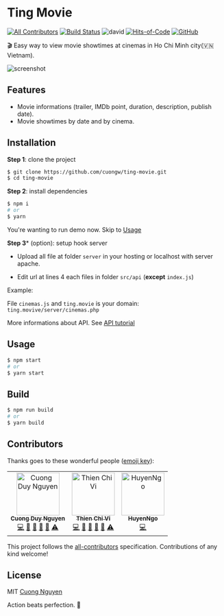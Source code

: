 ﻿# Ting Movie

[![All Contributors](https://img.shields.io/badge/all_contributors-3-orange.svg)](#contributors)
[![Build Status](https://travis-ci.org/cuongw/ting-movie.svg?branch=master)](https://travis-ci.org/cuongw/ting-movie)
![david](https://img.shields.io/david/cuongw/ting-movie.svg)
[![Hits-of-Code](https://hitsofcode.com/github/cuongw/ting-movie)](https://hitsofcode.com/view/github/cuongw/ting-movie)
[![GitHub](https://img.shields.io/github/license/cuongw/ting-movie.svg)](https://github.com/cuongw/ting-movie/blob/master/LICENSE)

🎬 Easy way to view movie showtimes at cinemas in Ho Chi Minh city(🇻🇳 Vietnam).

![screenshot](screenshots/showtime.gif)

## Features

- Movie informations (trailer, IMDb point, duration, description, publish date).
- Movie showtimes by date and by cinema.

## Installation

**Step 1**: clone the project

```sh
$ git clone https://github.com/cuongw/ting-movie.git
$ cd ting-movie
```

**Step 2**: install dependencies

```sh
$ npm i
# or
$ yarn
```

You're wanting to run demo now. Skip to [Usage](#usage)

**Step 3*** (option): setup hook server

- Upload all file at folder `server` in your hosting or localhost with server apache.

- Edit url at lines 4 each files in folder `src/api` (**except** `index.js`)

Example:

File `cinemas.js` and `ting.movie` is your domain: `ting.movive/server/cinemas.php`

More informations about API. See [API tutorial](server/README.md)

## Usage

```sh
$ npm start
# or
$ yarn start
```

## Build

```sh
$ npm run build
# or
$ yarn build
```

## Contributors

Thanks goes to these wonderful people ([emoji key](https://allcontributors.org/docs/en/emoji-key)):

<!-- ALL-CONTRIBUTORS-LIST:START - Do not remove or modify this section -->
<!-- prettier-ignore -->
<table><tr><td align="center"><a href="http://cuongw.me"><img src="https://avatars0.githubusercontent.com/u/34389409?v=4" width="100px;" alt="Cuong Duy Nguyen"/><br /><sub><b>Cuong Duy Nguyen</b></sub></a><br /><a href="https://github.com/cuongw/ting-movie/commits?author=cuongw" title="Code">💻</a> <a href="#design-cuongw" title="Design">🎨</a> <a href="https://github.com/cuongw/ting-movie/commits?author=cuongw" title="Documentation">📖</a> <a href="#review-cuongw" title="Reviewed Pull Requests">👀</a> <a href="#maintenance-cuongw" title="Maintenance">🚧</a> <a href="https://github.com/cuongw/ting-movie/commits?author=cuongw" title="Tests">⚠️</a></td><td align="center"><a href="https://www.facebook.com/tvc1212"><img src="https://avatars2.githubusercontent.com/u/35712888?v=4" width="100px;" alt="Thien Chi Vi"/><br /><sub><b>Thien Chi Vi</b></sub></a><br /><a href="https://github.com/cuongw/ting-movie/commits?author=tvc12" title="Code">💻</a> <a href="https://github.com/cuongw/ting-movie/commits?author=tvc12" title="Documentation">📖</a> <a href="#tool-tvc12" title="Tools">🔧</a> <a href="#maintenance-tvc12" title="Maintenance">🚧</a> <a href="#question-tvc12" title="Answering Questions">💬</a> <a href="https://github.com/cuongw/ting-movie/commits?author=tvc12" title="Tests">⚠️</a></td><td align="center"><a href="https://github.com/HuyenNgo"><img src="https://avatars0.githubusercontent.com/u/38158626?v=4" width="100px;" alt="HuyenNgo"/><br /><sub><b>HuyenNgo</b></sub></a><br /><a href="https://github.com/cuongw/ting-movie/commits?author=HuyenNgo" title="Code">💻</a></td></tr></table>

<!-- ALL-CONTRIBUTORS-LIST:END -->

This project follows the [all-contributors](https://github.com/all-contributors/all-contributors) specification. Contributions of any kind welcome!

## License

MIT [Cuong Nguyen](https://www.linkedin.com/in/cuong9/)

<!-- INSPIRATIONAL_QUOTE_START -->
Action beats perfection.
👻
<!-- INSPIRATIONAL_QUOTE_END -->
